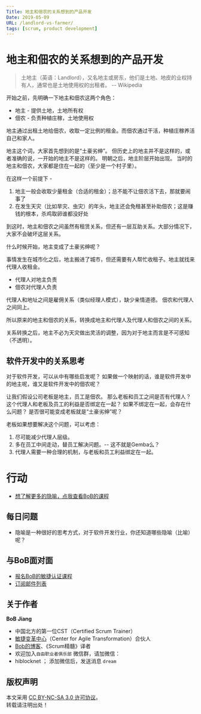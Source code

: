 ```yaml
---
Title: 地主和佃农的关系想到的产品开发
Date: 2019-05-09
URL: /landlord-vs-farmer/
tags: [scrum, product development]
---
```


# 地主和佃农的关系想到的产品开发

> 土地主（英语：Landlord），又名地主或房东，他们是土地、地皮的业权持有人，通常也是土地使用权的出租者。
-- Wikipedia

开始之前，先明确一下地主和佃农这两个角色：
- 地主 - 提供土地，土地所有权
- 佃农 - 负责种植庄稼，土地使用权

地主通过出租土地给佃农，收取一定比例的租金。而佃农通过干活，种植庄稼养活自己和家人。

地主这个词，大家首先想到的是“土豪劣绅”。
但历史上的地主并不是这样的，或者准确的说，一开始的地主不是这样的。
明朝之后，地主阶层开始出现。
当时的地主和佃农，大家都是住在一起的（至少是一个村子里）。

在这样一个前提下 - 
1. 地主一般会收取少量租金（合适的租金）；总不能不让佃农活下去，那就要闹事了
2. 在发生天灾（比如旱灾、虫灾）的年头，地主还会免租甚至补助佃农；这是赚钱的根本，杀鸡取卵谁都没好处

到这时，地主和佃农之间虽然有租赁关系，但还有一层互助关系。大部分情况下，大家不会破坏这层关系。

什么时候开始，地主变成了土豪劣绅呢？

事情发生在城市化之后，地主搬进了城市，但还需要有人帮忙收租子。地主就找来代理人收租金。

- 代理人对地主负责
- 佃农对代理人负责

代理人和地址之间是雇佣关系（类似经理人模式），缺少亲情道德。
佃农和代理人之间同上。

所以原来的地主和佃农的关系，转换成地主和代理人及代理人和佃农之间的关系。

关系转换之后，地主不必为天灾做出灵活的调整，因为对于地主而言是不可感知（不透明）。

## 软件开发中的关系思考
对于软件开发，可以从中有哪些启发呢？
如果做一个映射的话，谁是软件开发中的地主呢，谁又是软件开发中的佃农呢？

让我们假设公司老板是地主，员工是佃农。
那么老板和员工之间是否有代理人？
这个代理人和老板及员工的利益是否绑定在一起？
如果不绑定在一起，会存在什么问题？
是否很可能变成老板就是“土豪劣绅”呢？

老板如果想要解决这个问题，可以考虑：
1. 尽可能减少代理人层级。
2. 多在员工中间走动，替员工解决问题。-- 这不就是Gemba么？
3. 代理人需要一种合理的机制，与老板和员工利益绑定在一起。

# 行动
- [想了解更多的隐喻，点我查看BoB的课程](http://yihuode.io/brands/33)

## 每日问题
- 隐喻是一种很好的思考方式，对于软件开发行业，你还知道哪些隐喻（比喻）呢？

## 与BoB面对面
- [报名BoB的敏捷认证课程](http://yihuode.io/brands/33)
- [订阅邮件列表](https://tinyletter.com/bobjiang)

## 关于作者
**BoB Jiang**

- 中国北方的第一位CST（Certified Scrum Trainer）  
- [敏捷变革中心](https://www.c4at.cn/)（Center for Agile Transformation）合伙人  
- [Bob的博客](http://www.bobjiang.com)、《Scrum精髓》译者
- 欢迎加入`自由职业者俱乐部` 微信群，请加微信：
- hiblocknet  ； 添加微信后，发送消息 `dream`

## 版权声明

本文采用 [CC BY-NC-SA 3.0 许可协议](https://creativecommons.org/licenses/by-nc-sa/3.0/deed.zh)。  
转载请注明出处！
